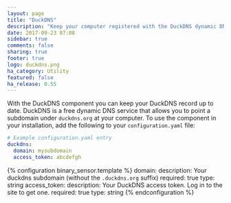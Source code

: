 ```yaml
---
layout: page
title: "DuckDNS"
description: "Keep your computer registered with the DuckDNS dynamic DNS."
date: 2017-09-23 07:08
sidebar: true
comments: false
sharing: true
footer: true
logo: duckdns.png
ha_category: Utility
featured: false
ha_release: 0.55
---
```


With the DuckDNS component you can keep your DuckDNS record up to date. DuckDNS is a free dynamic DNS service that allows you to point a subdomain under `duckdns.org` at your computer. To use the component in your installation, add the following to your `configuration.yaml` file:

```yaml
# Example configuration.yaml entry
duckdns:
  domain: mysubdomain
  access_token: abcdefgh
```

{% configuration binary_sensor.template %}
  domain:
    description: Your duckdns subdomain (without the `.duckdns.org` suffix)
    required: true
    type: string
  access_token:
    description: Your DuckDNS access token. Log in to the site to get one.
    required: true
    type: string
{% endconfiguration %}
